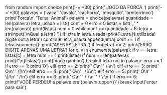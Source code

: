 from random import choice
print('-='*30)
print('    JOGO DA FORCA  ')
print('-='*30)
palavras = ('vaca', 'cavalo', 'cachorro', 'mosquito', 'ornitorrinco')
print('Forca\n'
      'Tema: Animal')
palavra = choice(palavras)
quantidade = len(palavra)
letra_usada = list()
cont = 0
erro = 0
listas = list('_' * len(palavra))
print(listas)
num = 0
while cont <= quantidade + 6:
    letra = str(input('\nQual a letra? '))
    if letra in letra_usada:
        print('Letra já utilizada! digite outra letra')
        continue
    letra_usada.append(letra)
    cont += 1
    if letra.isnumeric():
        print('APENAS LETRA!')
    if len(letra) >= 2:
        print('ERRO DIGITE APENAS UMA LETRA')
    for c, v in enumerate(palavra):
        if v == letra:
            listas[c] = letra
            num += 1
    print(listas)
    if num == len(palavra):
        print(f'\n{listas}')
        print('Você ganhou')
        break
    if letra not in palavra:
        erro += 1
        if erro == 1:
            print('O')
        elif erro == 2:
            print('  O\n'
                  ' \\ \n')
        elif erro == 3:
            print('  O\n'
                  ' \\|\n')
        elif erro == 4:
            print('  O\n'
                  ' \\|/\n')
        elif erro == 5:
            print('  O\n'
                  ' \\|/\n'
                  ' /\n')
        elif erro == 6:
            print('  O\n'
                  ' \\|/\n'
                  ' / \\ \n')
    if erro == 6:
        print(f'VOCÊ PERDEU! a palavra era {palavra.upper()}')
        break
input('enter para sair')